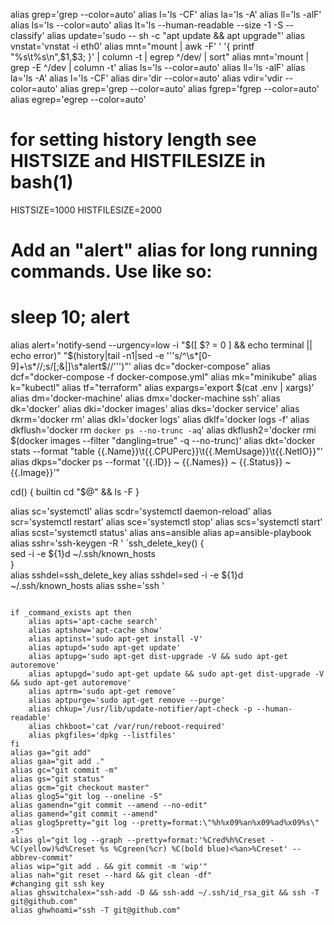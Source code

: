 alias grep='grep --color=auto'
alias l='ls -CF'
alias la='ls -A'
alias ll='ls -alF'
alias ls='ls --color=auto'
alias lt='ls --human-readable --size -1 -S --classify'
alias update='sudo -- sh -c "apt update && apt upgrade"'
alias vnstat='vnstat -i eth0'
alias mnt="mount | awk -F' ' '{ printf \"%s\t%s\n\",\$1,\$3; }' | column -t | egrep ^/dev/ | sort"
alias mnt='mount | grep -E ^/dev | column -t'
alias ls='ls --color=auto'
alias ll='ls -alF'
alias la='ls -A'
alias l='ls -CF'
alias dir='dir --color=auto'
alias vdir='vdir --color=auto'
alias grep='grep --color=auto'
alias fgrep='fgrep --color=auto'
alias egrep='egrep --color=auto'
# for setting history length see HISTSIZE and HISTFILESIZE in bash(1)

HISTSIZE=1000
HISTFILESIZE=2000

# Add an "alert" alias for long running commands. Use like so:

# sleep 10; alert

alias alert='notify-send --urgency=low -i "$([ $? = 0 ] && echo terminal || echo error)" "$(history|tail -n1|sed -e '\''s/^\s*[0-9]\+\s*//;s/[;&|]\s*alert$//'\'')"'
alias dc="docker-compose"
alias dcf="docker-compose -f docker-compose.yml"
alias mk="minikube"
alias k="kubectl"
alias tf="terraform"
alias expargs='export $(cat .env | xargs)'
alias dm='docker-machine'
alias dmx='docker-machine ssh'
alias dk='docker'
alias dki='docker images'
alias dks='docker service'
alias dkrm='docker rm'
alias dkl='docker logs'
alias dklf='docker logs -f'
alias dkflush='docker rm `docker ps --no-trunc -aq`'
alias dkflush2='docker rmi $(docker images --filter "dangling=true" -q --no-trunc)'
alias dkt='docker stats --format "table {{.Name}}\t{{.CPUPerc}}\t{{.MemUsage}}\t{{.NetIO}}"'
alias dkps="docker ps --format '{{.ID}} ~ {{.Names}} ~ {{.Status}} ~ {{.Image}}'"

cd() {
builtin cd "$@" && ls -F
}

alias sc='systemctl'
alias scdr='systemctl daemon-reload'
alias scr='systemctl restart'
alias sce='systemctl stop'
alias scs='systemctl start'
alias scst='systemctl status'
alias ans=ansible
alias ap=ansible-playbook
alias sshr='ssh-keygen -R '
`ssh_delete_key() {  
sed -i -e ${1}d ~/.ssh/known_hosts  
}  
alias sshdel=ssh_delete_key
alias sshdel=sed -i -e ${1}d ~/.ssh/known_hosts 
alias sshe='ssh  '
```'
```


```
if _command_exists apt then
	alias apts='apt-cache search'
	alias aptshow='apt-cache show'
	alias aptinst='sudo apt-get install -V'
	alias aptupd='sudo apt-get update'
	alias aptupg='sudo apt-get dist-upgrade -V && sudo apt-get autoremove'
	alias aptupgd='sudo apt-get update && sudo apt-get dist-upgrade -V && sudo apt-get autoremove'
	alias aptrm='sudo apt-get remove'
	alias aptpurge='sudo apt-get remove --purge'
	alias chkup='/usr/lib/update-notifier/apt-check -p --human-readable'
	alias chkboot='cat /var/run/reboot-required'
	alias pkgfiles='dpkg --listfiles'
fi
alias ga="git add"
alias gaa="git add ."
alias gc="git commit -m"
alias gs="git status"
alias gcm="git checkout master"
alias glog5="git log --oneline -5"
alias gamendn="git commit --amend --no-edit"
alias gamend="git commit --amend"
alias glog5pretty="git log --pretty=format:\"%h%x09%an%x09%ad%x09%s\" -5"
alias gl="git log --graph --pretty=format:'%Cred%h%Creset -%C(yellow)%d%Creset %s %Cgreen(%cr) %C(bold blue)<%an>%Creset' --abbrev-commit"
alias wip="git add . && git commit -m 'wip'"
alias nah="git reset --hard && git clean -df"
#changing git ssh key
alias ghswitchalex="ssh-add -D && ssh-add ~/.ssh/id_rsa_git && ssh -T git@github.com"
alias ghwhoami="ssh -T git@github.com"
